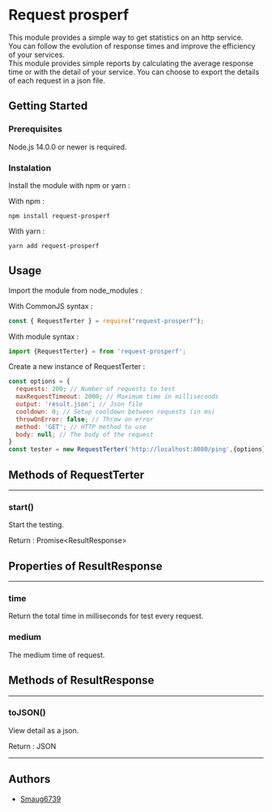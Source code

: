 # Request prosperf

This module provides a simple way to get statistics on an http service.  
You can follow the evolution of response times and improve the efficiency of your services.  
This module provides simple reports by calculating the average response time or with the detail of your service. You can choose to export the details of each request in a json file.

## Getting Started

### Prerequisites

Node.js 14.0.0 or newer is required.

### Instalation

Install the module with npm or yarn :

With npm :

```
npm install request-prosperf
```

With yarn :

```
yarn add request-prosperf
```

## Usage

Import the module from node_modules :

With CommonJS syntax :

```js
const { RequestTerter } = require("request-prosperf");
```

With module syntax :

```js
import {RequestTerter} = from 'request-prosperf';

```

Create a new instance of RequestTerter :

```js
const options = {
  requests: 200; // Number of requests to test
  maxRequestTimeout: 2000; // Maximum time in milliseconds
  output: 'result.json'; // Json file
  cooldown: 0; // Setup cooldown between requests (in ms)
  throwOnError: false; // Throw on error
  method: 'GET'; // HTTP method to use
  body: null; // The body of the request
}
const tester = new RequestTerter('http://localhost:8080/ping',{options});
```

## Methods of RequestTerter

---

### start()

Start the testing.

Return : Promise\<ResultResponse>

## Properties of ResultResponse

---

### time

Return the total time in milliseconds for test every request.

### medium

The medium time of request.

## Methods of ResultResponse

---

### toJSON()

View detail as a json.

Return : JSON

---

## Authors

- [Smaug6739](https://github.com/Smaug6739)

